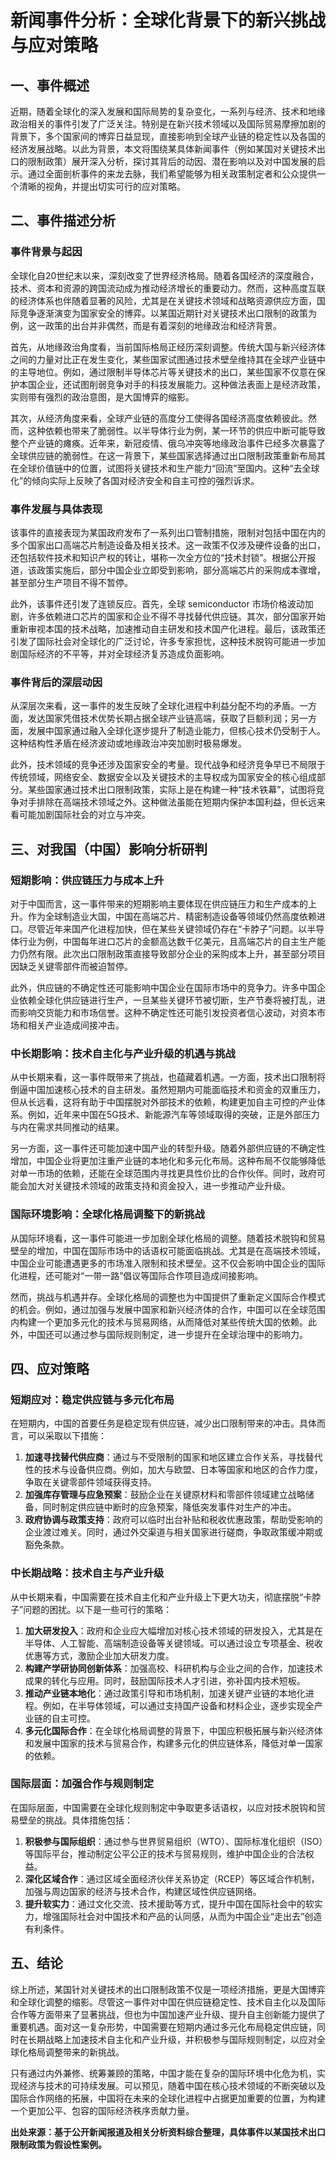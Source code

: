 # 新闻事件分析：全球化背景下的新兴挑战与应对策略

## 一、事件概述

近期，随着全球化的深入发展和国际局势的复杂变化，一系列与经济、技术和地缘政治相关的事件引发了广泛关注。特别是在新兴技术领域以及国际贸易摩擦加剧的背景下，多个国家间的博弈日益显现，直接影响到全球产业链的稳定性以及各国的经济发展战略。以此为背景，本文将围绕某具体新闻事件（例如某国对关键技术出口的限制政策）展开深入分析，探讨其背后的动因、潜在影响以及对中国发展的启示。通过全面剖析事件的来龙去脉，我们希望能够为相关政策制定者和公众提供一个清晰的视角，并提出切实可行的应对策略。

## 二、事件描述分析

### 事件背景与起因

全球化自20世纪末以来，深刻改变了世界经济格局。随着各国经济的深度融合，技术、资本和资源的跨国流动成为推动经济增长的重要动力。然而，这种高度互联的经济体系也伴随着显著的风险，尤其是在关键技术领域和战略资源供应方面，国际竞争逐渐演变为国家安全的博弈。以某国近期针对关键技术出口限制的政策为例，这一政策的出台并非偶然，而是有着深刻的地缘政治和经济背景。

首先，从地缘政治角度看，当前国际格局正经历深刻调整。传统大国与新兴经济体之间的力量对比正在发生变化，某些国家试图通过技术壁垒维持其在全球产业链中的主导地位。例如，通过限制半导体芯片等关键技术的出口，某些国家不仅意在保护本国企业，还试图削弱竞争对手的科技发展能力。这种做法表面上是经济政策，实则带有强烈的政治意图，是大国博弈的缩影。

其次，从经济角度来看，全球产业链的高度分工使得各国经济高度依赖彼此。然而，这种依赖也带来了脆弱性。以半导体行业为例，某一环节的供应中断可能导致整个产业链的瘫痪。近年来，新冠疫情、俄乌冲突等地缘政治事件已经多次暴露了全球供应链的脆弱性。在这一背景下，某些国家选择通过出口限制政策重新布局其在全球价值链中的位置，试图将关键技术和生产能力“回流”至国内。这种“去全球化”的倾向实际上反映了各国对经济安全和自主可控的强烈诉求。

### 事件发展与具体表现

该事件的直接表现为某国政府发布了一系列出口管制措施，限制对包括中国在内的多个国家出口高端芯片制造设备及相关技术。这一政策不仅涉及硬件设备的出口，还包括软件技术和知识产权的转让，堪称一次全方位的“技术封锁”。根据公开报道，该政策实施后，部分中国企业立即受到影响，部分高端芯片的采购成本骤增，甚至部分生产项目不得不暂停。

此外，该事件还引发了连锁反应。首先，全球 semiconductor 市场价格波动加剧，许多依赖进口芯片的国家和企业不得不寻找替代供应链。其次，部分国家开始重新审视本国的技术战略，加速推动自主研发和技术国产化进程。最后，该政策还引发了国际社会对全球化的广泛讨论，许多专家担忧，这种技术脱钩可能进一步加剧国际经济的不平等，并对全球经济复苏造成负面影响。

### 事件背后的深层动因

从深层次来看，这一事件的发生反映了全球化进程中利益分配不均的矛盾。一方面，发达国家凭借技术优势长期占据全球产业链高端，获取了巨额利润；另一方面，发展中国家通过融入全球化逐步提升了制造业能力，但核心技术仍受制于人。这种结构性矛盾在经济波动或地缘政治冲突加剧时极易爆发。

此外，技术领域的竞争还涉及国家安全的考量。现代战争和经济竞争早已不局限于传统领域，网络安全、数据安全以及关键技术的主导权成为国家安全的核心组成部分。某些国家通过技术出口限制政策，实际上是在构建一种“技术铁幕”，试图将竞争对手排除在高端技术领域之外。这种做法虽能在短期内保护本国利益，但长远来看可能加剧国际社会的对立与冲突。

## 三、对我国（中国）影响分析研判

### 短期影响：供应链压力与成本上升

对于中国而言，这一事件带来的短期影响主要体现在供应链压力和生产成本的上升。作为全球制造业大国，中国在高端芯片、精密制造设备等领域仍然高度依赖进口。尽管近年来国产化进程加快，但在某些关键领域仍存在“卡脖子”问题。以半导体行业为例，中国每年进口芯片的金额高达数千亿美元，且高端芯片的自主生产能力仍然有限。此次出口限制政策直接导致部分企业的采购成本上升，甚至部分项目因缺乏关键零部件而被迫暂停。

此外，供应链的不确定性还可能影响中国企业在国际市场中的竞争力。许多中国企业依赖全球化供应链进行生产，一旦某些关键环节被切断，生产节奏将被打乱，进而影响交货能力和市场信誉。这种不确定性还可能引发投资者信心波动，对资本市场和相关产业造成间接冲击。

### 中长期影响：技术自主化与产业升级的机遇与挑战

从中长期来看，这一事件既带来了挑战，也蕴藏着机遇。一方面，技术出口限制将倒逼中国加速核心技术的自主研发。虽然短期内可能面临技术和资金的双重压力，但从长远看，这将有助于中国摆脱对外部技术的依赖，构建更加自主可控的产业体系。例如，近年来中国在5G技术、新能源汽车等领域取得的突破，正是外部压力与内在需求共同推动的结果。

另一方面，这一事件还可能加速中国产业的转型升级。随着外部供应链的不确定性增加，中国企业将更加注重产业链的本地化和多元化布局。这种布局不仅能够降低对单一市场的依赖，还能在全球范围内寻找更具性价比的合作伙伴。同时，政府可能会加大对关键技术领域的政策支持和资金投入，进一步推动产业升级。

### 国际环境影响：全球化格局调整下的新挑战

从国际环境看，这一事件可能进一步加剧全球化格局的调整。随着技术脱钩和贸易壁垒的增加，中国在国际市场中的话语权可能面临挑战。尤其是在高端技术领域，中国企业可能遭遇更多的市场准入限制和技术壁垒。这不仅会影响中国企业的国际化进程，还可能对“一带一路”倡议等国际合作项目造成间接影响。

然而，挑战与机遇并存。全球化格局的调整也为中国提供了重新定义国际合作模式的机会。例如，通过加强与发展中国家和新兴经济体的合作，中国可以在全球范围内构建一个更加多元化的技术与贸易网络，从而降低对某些传统大国的依赖。此外，中国还可以通过参与国际规则制定，进一步提升在全球治理中的影响力。

## 四、应对策略

### 短期应对：稳定供应链与多元化布局

在短期内，中国的首要任务是稳定现有供应链，减少出口限制带来的冲击。具体而言，可以采取以下措施：

1. **加速寻找替代供应商**：通过与不受限制的国家和地区建立合作关系，寻找替代性的技术与设备供应商。例如，加大与欧盟、日本等国家和地区的合作力度，争取在关键零部件领域获得支持。
2. **加强库存管理与应急预案**：鼓励企业在关键原材料和零部件领域建立战略储备，同时制定供应链中断时的应急预案，降低突发事件对生产的冲击。
3. **政府协调与政策支持**：政府可以临时出台补贴和税收优惠政策，帮助受影响的企业渡过难关。同时，通过外交渠道与相关国家进行磋商，争取政策缓冲期或豁免条款。

### 中长期战略：技术自主与产业升级

从中长期来看，中国需要在技术自主化和产业升级上下更大功夫，彻底摆脱“卡脖子”问题的困扰。以下是一些可行的策略：

1. **加大研发投入**：政府和企业应大幅增加对核心技术领域的研发投入，尤其是在半导体、人工智能、高端制造设备等关键领域。可以通过设立专项基金、税收优惠等方式，激励企业加大研发力度。
2. **构建产学研协同创新体系**：加强高校、科研机构与企业之间的合作，加速技术成果的转化与应用。同时，鼓励国际技术人才引进，弥补国内技术短板。
3. **推动产业链本地化**：通过政策引导和市场机制，加速关键产业链的本地化进程。例如，在半导体领域，可以通过支持国产设备和材料企业，逐步实现全产业链的自主可控。
4. **多元化国际合作**：在全球化格局调整的背景下，中国应积极拓展与新兴经济体和发展中国家的技术与贸易合作，构建多元化的供应链体系，降低对单一国家的依赖。

### 国际层面：加强合作与规则制定

在国际层面，中国需要在全球化规则制定中争取更多话语权，以应对技术脱钩和贸易壁垒的挑战。具体措施包括：

1. **积极参与国际组织**：通过参与世界贸易组织（WTO）、国际标准化组织（ISO）等国际平台，推动制定公平公正的技术与贸易规则，维护中国企业的合法权益。
2. **深化区域合作**：通过区域全面经济伙伴关系协定（RCEP）等区域合作机制，加强与周边国家的经济与技术合作，构建区域性供应链网络。
3. **提升软实力**：通过文化交流、技术援助等方式，提升中国在国际社会中的软实力，增强国际社会对中国技术和产品的认同感，从而为中国企业“走出去”创造有利条件。

## 五、结论

综上所述，某国针对关键技术的出口限制政策不仅是一项经济措施，更是大国博弈和全球化调整的缩影。尽管这一事件对中国在供应链稳定性、技术自主化以及国际合作等方面带来了显著挑战，但也为中国加速产业升级、提升自主创新能力提供了重要机遇。面对这一复杂形势，中国需要在短期内通过多元化布局稳定供应链，同时在长期战略上加速技术自主化和产业升级，并积极参与国际规则制定，以应对全球化格局调整带来的新挑战。

只有通过内外兼修、统筹兼顾的策略，中国才能在复杂的国际环境中化危为机，实现经济与技术的可持续发展。可以预见，随着中国在核心技术领域的不断突破以及国际合作网络的拓展，中国将在未来的全球化进程中占据更加重要的位置，为构建一个更加公平、包容的国际经济秩序贡献力量。

**出处来源：基于公开新闻报道及相关分析资料综合整理，具体事件以某国技术出口限制政策为假设性案例。**